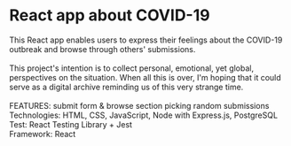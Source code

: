 # React app about COVID-19

This React app enables users to express their feelings about the COVID-19 outbreak and browse through others' submissions.<br /> <br />
This project's intention is to collect personal, emotional, yet global, perspectives on the situation.
When all this is over, I'm hoping that it could serve as a digital
archive reminding us of this very strange time.
<br /> <br />
FEATURES: submit form & browse section picking random submissions <br />
Technologies: HTML, CSS, JavaScript, Node with Express.js, PostgreSQL <br />
Test: React Testing Library + Jest <br />
Framework: React 
